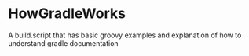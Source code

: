 # HowGradleWorks
A build.script that has basic groovy examples and explanation of how to understand gradle documentation
